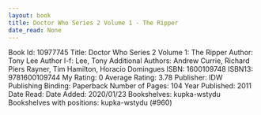 ```yaml
---
layout: book
title: Doctor Who Series 2 Volume 1 - The Ripper
date_read: None
---
```


Book Id: 10977745
Title: Doctor Who Series 2 Volume 1: The Ripper
Author: Tony Lee
Author l-f: Lee, Tony
Additional Authors: Andrew Currie, Richard  Piers Rayner, Tim Hamilton, Horacio Domingues
ISBN: 1600109748
ISBN13: 9781600109744
My Rating: 0
Average Rating: 3.78
Publisher: IDW Publishing
Binding: Paperback
Number of Pages: 104
Year Published: 2011
Date Read: 
Date Added: 2020/01/23
Bookshelves: kupka-wstydu
Bookshelves with positions: kupka-wstydu (#960)

